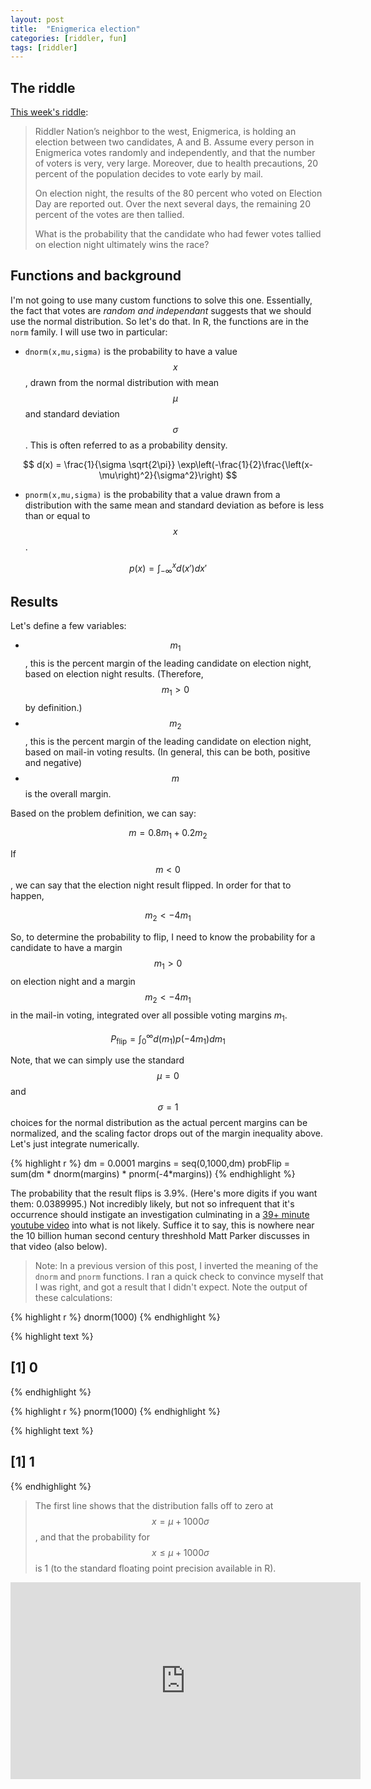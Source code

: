 ```yaml
---
layout: post
title:  "Enigmerica election"
categories: [riddler, fun]
tags: [riddler]
---
```



## The riddle
[This week's riddle](https://fivethirtyeight.com/features/can-you-cut-the-perfect-pancake/):

> Riddler Nation’s neighbor to the west, Enigmerica, is holding an election between two candidates, A and B. Assume every person in Enigmerica votes randomly and independently, and that the number of voters is very, very large. Moreover, due to health precautions, 20 percent of the population decides to vote early by mail.
>
> On election night, the results of the 80 percent who voted on Election Day are reported out. Over the next several days, the remaining 20 percent of the votes are then tallied.
>
> What is the probability that the candidate who had fewer votes tallied on election night ultimately wins the race?



## Functions and background
I'm not going to use many custom functions to solve this one.  Essentially, the fact that votes are _random and independant_ suggests that we should use the normal distribution.  So let's do that.  In R, the functions are in the `norm` family.  I will use two in particular:

- `dnorm(x,mu,sigma)` is the probability to have a value $$x$$, drawn from the normal distribution with mean $$\mu$$ and standard deviation $$\sigma$$.  This is often referred to as a probability density.


$$
d(x) = \frac{1}{\sigma \sqrt{2\pi}} \exp\left(-\frac{1}{2}\frac{\left(x-\mu\right)^2}{\sigma^2}\right)
$$


- `pnorm(x,mu,sigma)` is the probability that a value drawn from a distribution with the same mean and standard deviation as before is less than or equal to $$x$$.

$$
p(x) = \int_{-\infty}^{x} d(x') dx'
$$

## Results
Let's define a few variables:

- $$m_1$$, this is the percent margin of the leading candidate on election night, based on election night results.  (Therefore, $$m_1>0$$ by definition.)
- $$m_2$$, this is the percent margin of the leading candidate on election night, based on mail-in voting results.  (In general, this can be both, positive and negative)
- $$m$$ is the overall margin.

Based on the problem definition, we can say:

$$
m = 0.8 m_1 + 0.2 m_2
$$

If $$m<0$$, we can say that the election night result flipped.  In order for that to happen, 

$$ 
m_2 < -4 m_1
$$

So, to determine the probability to flip, I need to know the probability for a candidate to have a margin $$m_1>0$$ on election night and a margin $$m_2 < -4m_1$$ in the mail-in voting, integrated over all possible voting margins $m_1$.

$$
P_{\text{flip}} = \int_0^\infty d(m_1) p(-4m_1) dm_1
$$

Note, that we can simply use the standard $$\mu = 0$$ and $$\sigma = 1$$ choices for the normal distribution as the actual percent margins can be normalized, and the scaling factor drops out of the margin inequality above.  Let's just integrate numerically.


{% highlight r %}
dm = 0.0001
margins = seq(0,1000,dm)
probFlip = sum(dm * dnorm(margins) * pnorm(-4*margins))
{% endhighlight %}

The probability that the result flips is 3.9%.  (Here's more digits if you want them:  0.0389995.) Not incredibly likely, but not so infrequent that it's occurrence should instigate an investigation culminating in a [39+ minute youtube video](https://www.youtube.com/watch?v=8Ko3TdPy0TU) into what is not likely.  Suffice it to say, this is nowhere near the 10 billion human second century threshhold Matt Parker discusses in that video (also below).

> Note:  In a previous version of this post, I inverted the meaning of the `dnorm` and `pnorm` functions.  I ran a quick check to convince myself that I was right, and got a result that I didn't expect.  Note the output of these calculations:


{% highlight r %}
dnorm(1000)
{% endhighlight %}



{% highlight text %}
## [1] 0
{% endhighlight %}



{% highlight r %}
pnorm(1000)
{% endhighlight %}



{% highlight text %}
## [1] 1
{% endhighlight %}

> The first line shows that the distribution falls off to zero at $$x=\mu + 1000 \sigma$$, and that the probability for $$x \leq \mu + 1000\sigma$$ is 1 (to the standard floating point precision available in R).

<iframe width="560" height="315" src="https://www.youtube.com/embed/8Ko3TdPy0TU" title="YouTube video player" frameborder="0" allow="accelerometer; autoplay; clipboard-write; encrypted-media; gyroscope; picture-in-picture" allowfullscreen></iframe>
